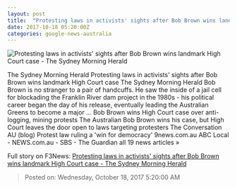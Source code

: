 ```yaml
---
layout: post
title:  "Protesting laws in activists' sights after Bob Brown wins landmark High Court case - The Sydney Morning Herald"
date: 2017-10-18 05:20:00Z
categories: google-news-australia
---
```


![Protesting laws in activists' sights after Bob Brown wins landmark High Court case - The Sydney Morning Herald](http://www.smh.com.au/content/dam/images/g/z/3/2/i/z/image.related.socialLead.620x349.gz32tw.png/1508289750413.jpg)

The Sydney Morning Herald Protesting laws in activists' sights after Bob Brown wins landmark High Court case The Sydney Morning Herald Bob Brown is no stranger to a pair of handcuffs. He saw the inside of a jail cell for blockading the Franklin River dam project in the 1980s - his political career began the day of his release, eventually leading the Australian Greens to become a major ... Bob Brown wins High Court case over anti-logging, mining protests The Australian Bob Brown wins his case, but High Court leaves the door open to laws targeting protesters The Conversation AU (blog) Protest law ruling a 'win for democracy' 9news.com.au ABC Local - NEWS.com.au - SBS - The Guardian all 19 news articles »


Full story on F3News: [Protesting laws in activists' sights after Bob Brown wins landmark High Court case - The Sydney Morning Herald](http://www.f3nws.com/n/XPXTgH)

> Posted on: Wednesday, October 18, 2017 5:20:00 AM
